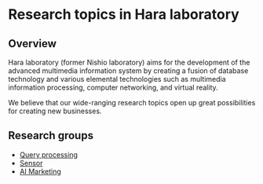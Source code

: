 # Research topics in Hara laboratory

## Overview
Hara laboratory (former Nishio laboratory) aims for the development of the advanced multimedia information system by creating a fusion of database technology and various elemental technologies such as multimedia information processing, computer networking, and virtual reality.

We believe that our wide-ranging research topics open up great possibilities for creating new businesses.



## Research groups
  * [Query processing](https://amagata-daichi.notion.site/Welcome-to-Daichi-Amagata-s-Homepage-9d42f7292ccf40279f00eced2e941590)
  * [Sensor](http://www-mmde.ist.osaka-u.ac.jp/~maekawa/sensing/#googtrans%28ja|en%29)
  * [AI Marketing](CREST.md)
